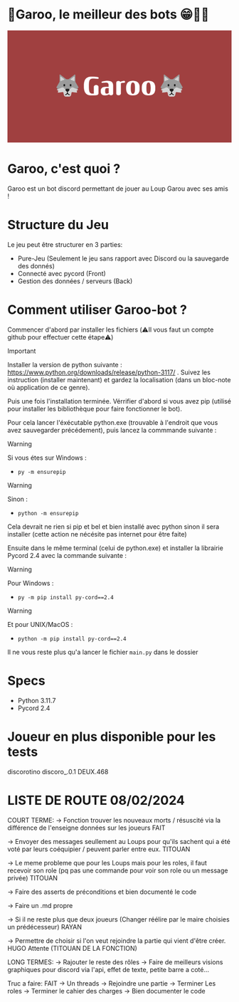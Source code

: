 # 🐺Garoo, le meilleur des bots 😁👋🐺
![](images/🐺Garoo🐺.png)
#
# Garoo, c'est quoi ?
Garoo est un bot discord permettant de jouer au Loup Garou avec ses amis !
# Structure du Jeu
Le jeu peut être structurer en 3 parties:
- Pure-Jeu (Seulement le jeu sans rapport avec Discord ou la sauvegarde des donnés)
- Connecté avec pycord (Front)
- Gestion des données / serveurs (Back)

# Comment utiliser Garoo-bot ?
Commencer d'abord par installer les fichiers (⚠️Il vous faut un compte github pour effectuer cette étape⚠️)

>[!IMPORTANT]
>Installer la version de python suivante : https://www.python.org/downloads/release/python-3117/ . Suivez les instruction (installer maintenant) et gardez la localisation (dans un bloc-note où application de ce genre).

Puis une fois l'installation terminée. Vérrifier d'abord si vous avez pip (utilisé pour installer les bibliothèque pour faire fonctionner le bot).

Pour cela lancer l'éxécutable python.exe (trouvable à l'endroit que vous avez sauvegarder précédement), puis lancez la commmande suivante :

>[!WARNING]
>Si vous étes sur Windows :
>-  ```py -m ensurepip```

>[!WARNING]
>Sinon :
>- ```python -m ensurepip```

Cela devrait ne rien si pip et bel et bien installé avec python sinon il sera installer (cette action ne nécésite pas internet pour être faite)

Ensuite dans le même terminal (celui de python.exe) et installer la librairie Pycord 2.4 avec la commande suivante :

>[!WARNING]
>Pour Windows :
>- ```py -m pip install py-cord==2.4```

>[!WARNING]
>Et pour UNIX/MacOS :
>- ```python -m pip install py-cord==2.4```

Il ne vous reste plus qu'a lancer le fichier `main.py` dans le dossier 

# Specs
- Python 3.11.7
- Pycord 2.4

# Joueur en plus disponible pour les tests
discorotino	discoro_.0.1	DEUX.468

# LISTE DE ROUTE 08/02/2024
COURT TERME:
-> Fonction trouver les nouveaux morts / résuscité via la différence de l'enseigne données sur les joueurs FAIT

-> Envoyer des messages seullement au Loups pour qu'ils sachent qui a été voté par leurs coéquipier / peuvent parler entre eux. TITOUAN

-> Le meme probleme que pour les Loups mais pour les roles, il faut recevoir son role (pq pas une commande pour voir son role ou un message privée) TITOUAN

-> Faire des asserts de préconditions et bien documenté le code 

-> Faire un .md propre

-> Si il ne reste plus que deux joueurs (Changer réélire par le maire choisies un prédécesseur) RAYAN

-> Permettre de choisir si l'on veut rejoindre la partie qui vient d'être créer. HUGO Attente (TITOUAN DE LA FONCTION)

LONG TERMES:
-> Rajouter le reste des rôles
-> Faire de meilleurs visions graphiques pour discord via l'api, effet de texte, petite barre a coté...

Truc a faire: FAIT
-> Un threads
-> Rejoindre une partie
-> Terminer Les roles
-> Terminer le cahier des charges
-> Bien documenter le code